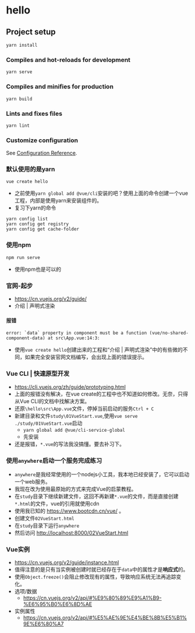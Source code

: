 # hello

## Project setup
```
yarn install
```

### Compiles and hot-reloads for development
```
yarn serve
```

### Compiles and minifies for production
```
yarn build
```

### Lints and fixes files
```
yarn lint
```

### Customize configuration
See [Configuration Reference](https://cli.vuejs.org/config/).

### 默认使用的是yarn

```
vue create hello
```

- 之前使用`yarn global add @vue/cli`安装的吧？使用上面的命令创建一个vue工程，内部是使用yarn来安装组件的。
- 复习下yarn的命令

```
yarn config list
yarn config get registry
yarn config get cache-folder
```

### 使用npm

```
npm run serve
```

- 使用npm也是可以的

### 官网-起步

- <https://cn.vuejs.org/v2/guide/>
- 介绍 | 声明式渲染

#### 报错

```
error: `data` property in component must be a function (vue/no-shared-component-data) at src\App.vue:14:3:
```

- 使用`vue create hello`创建出来的工程和“介绍 | 声明式渲染”中的有些微的不同，如果完全安装官网文档编写，会出现上面的错误提示。

### Vue CLI | 快速原型开发

- <https://cli.vuejs.org/zh/guide/prototyping.html>
- 上面的报错没有解决，在vue create的工程中也不知道如何修改。无奈，只得从Vue CLI的文档中找解决方案。
- 还原`\hello\src\App.vue`文件，停掉当前启动的服务`Ctrl + C`
- 新建目录和文件`study\01VueStart.vue`,使用`vue serve ./study/01VueStart.vue`启动
    - `yarn global add @vue/cli-service-global`
    - 先安装
- 还是报错，`*.vue`的写法我没搞懂。要去补习下。

### 使用`anywhere`启动一个服务完成练习

- `anywhere`是我经常使用的一个nodejs小工具，我本地已经安装了，它可以启动一个web服务。
- 我现在改为使用最原始的方式来完成Vue的启蒙教程。
- 在`study`目录下继续新建文件，这回不再新建`*.vue`的文件，而是直接创建`*.html`的文件，vue的引用就使用cdn
- 使用我已知的 <https://www.bootcdn.cn/vue/> 。
- 创建文件`02VueStart.html`
- 在`study`目录下运行`anywhere`
- 然后访问 <http://localhost:8000/02VueStart.html>

### Vue实例

- <https://cn.vuejs.org/v2/guide/instance.html>
- 值得注意的是只有当实例被创建时就已经存在于`data`中的属性才是**响应式**的。
- 使用`Object.freeze()`会阻止修改现有的属性，导致响应系统无法再追踪变化。
- 选项/数据
    - <https://cn.vuejs.org/v2/api/#%E9%80%89%E9%A1%B9-%E6%95%B0%E6%8D%AE>
- 实例属性
    - <https://cn.vuejs.org/v2/api/#%E5%AE%9E%E4%BE%8B%E5%B1%9E%E6%80%A7>





















